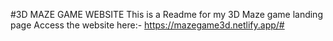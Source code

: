#3D MAZE GAME WEBSITE
This is a Readme for my 3D Maze game landing page
Access the website here:- https://mazegame3d.netlify.app/#
